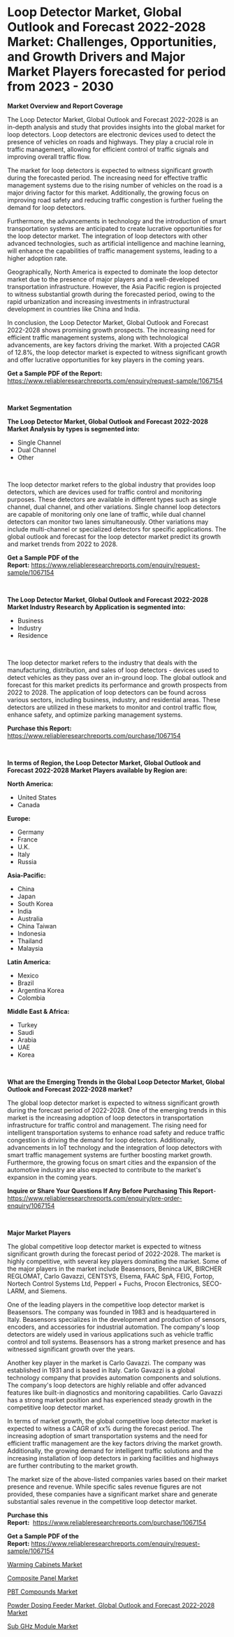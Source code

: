 <p><h1>Loop Detector Market, Global Outlook and Forecast 2022-2028 Market: Challenges, Opportunities, and Growth Drivers and Major Market Players forecasted for period from 2023 - 2030</h1></p><p><strong>Market Overview and Report Coverage</strong></p>
<p><p>The Loop Detector Market, Global Outlook and Forecast 2022-2028 is an in-depth analysis and study that provides insights into the global market for loop detectors. Loop detectors are electronic devices used to detect the presence of vehicles on roads and highways. They play a crucial role in traffic management, allowing for efficient control of traffic signals and improving overall traffic flow.</p><p>The market for loop detectors is expected to witness significant growth during the forecasted period. The increasing need for effective traffic management systems due to the rising number of vehicles on the road is a major driving factor for this market. Additionally, the growing focus on improving road safety and reducing traffic congestion is further fueling the demand for loop detectors.</p><p>Furthermore, the advancements in technology and the introduction of smart transportation systems are anticipated to create lucrative opportunities for the loop detector market. The integration of loop detectors with other advanced technologies, such as artificial intelligence and machine learning, will enhance the capabilities of traffic management systems, leading to a higher adoption rate.</p><p>Geographically, North America is expected to dominate the loop detector market due to the presence of major players and a well-developed transportation infrastructure. However, the Asia Pacific region is projected to witness substantial growth during the forecasted period, owing to the rapid urbanization and increasing investments in infrastructural development in countries like China and India.</p><p>In conclusion, the Loop Detector Market, Global Outlook and Forecast 2022-2028 shows promising growth prospects. The increasing need for efficient traffic management systems, along with technological advancements, are key factors driving the market. With a projected CAGR of 12.8%, the loop detector market is expected to witness significant growth and offer lucrative opportunities for key players in the coming years.</p></p>
<p><strong>Get a Sample PDF of the Report:</strong> <a href="https://www.reliableresearchreports.com/enquiry/request-sample/1067154">https://www.reliableresearchreports.com/enquiry/request-sample/1067154</a></p>
<p>&nbsp;</p>
<p><strong>Market Segmentation</strong></p>
<p><strong>The Loop Detector Market, Global Outlook and Forecast 2022-2028 Market Analysis by types is segmented into:</strong></p>
<p><ul><li>Single Channel</li><li>Dual Channel</li><li>Other</li></ul></p>
<p>&nbsp;</p>
<p><p>The loop detector market refers to the global industry that provides loop detectors, which are devices used for traffic control and monitoring purposes. These detectors are available in different types such as single channel, dual channel, and other variations. Single channel loop detectors are capable of monitoring only one lane of traffic, while dual channel detectors can monitor two lanes simultaneously. Other variations may include multi-channel or specialized detectors for specific applications. The global outlook and forecast for the loop detector market predict its growth and market trends from 2022 to 2028.</p></p>
<p><strong>Get a Sample PDF of the Report:</strong>&nbsp;<a href="https://www.reliableresearchreports.com/enquiry/request-sample/1067154">https://www.reliableresearchreports.com/enquiry/request-sample/1067154</a></p>
<p>&nbsp;</p>
<p><strong>The Loop Detector Market, Global Outlook and Forecast 2022-2028 Market Industry Research by Application is segmented into:</strong></p>
<p><ul><li>Business</li><li>Industry</li><li>Residence</li></ul></p>
<p>&nbsp;</p>
<p><p>The loop detector market refers to the industry that deals with the manufacturing, distribution, and sales of loop detectors - devices used to detect vehicles as they pass over an in-ground loop. The global outlook and forecast for this market predicts its performance and growth prospects from 2022 to 2028. The application of loop detectors can be found across various sectors, including business, industry, and residential areas. These detectors are utilized in these markets to monitor and control traffic flow, enhance safety, and optimize parking management systems.</p></p>
<p><strong>Purchase this Report:</strong>&nbsp; <a href="https://www.reliableresearchreports.com/purchase/1067154">https://www.reliableresearchreports.com/purchase/1067154</a></p>
<p>&nbsp;</p>
<p><strong>In terms of Region, the Loop Detector Market, Global Outlook and Forecast 2022-2028 Market Players available by Region are:</strong></p>
<p>
    <p> <strong> North America: </strong>
        <ul>
            <li>United States</li>
            <li>Canada</li>
        </ul>
        </p> 
    <p> <strong> Europe: </strong>
        <ul>
            <li>Germany</li>
            <li>France</li>
            <li>U.K.</li>
            <li>Italy</li>
            <li>Russia</li>
        </ul>
        </p> 
    <p> <strong> Asia-Pacific: </strong>
        <ul>
            <li>China</li>
            <li>Japan</li>
            <li>South Korea</li>
            <li>India</li>
            <li>Australia</li>
            <li>China Taiwan</li>
            <li>Indonesia</li>
            <li>Thailand</li>
            <li>Malaysia</li>
        </ul>
        </p> 
    <p> <strong> Latin America: </strong>
        <ul>
            <li>Mexico</li>
            <li>Brazil</li>
            <li>Argentina Korea</li>
            <li>Colombia</li>
        </ul>
        </p> 
    <p> <strong> Middle East & Africa: </strong>
        <ul>
            <li>Turkey</li>
            <li>Saudi</li>
            <li>Arabia</li>
            <li>UAE</li>
            <li>Korea</li>
        </ul>
    </p>
    </p>
<p>&nbsp;</p>
<p><strong>What are the Emerging Trends in the Global Loop Detector Market, Global Outlook and Forecast 2022-2028 market?</strong></p>
<p><p>The global loop detector market is expected to witness significant growth during the forecast period of 2022-2028. One of the emerging trends in this market is the increasing adoption of loop detectors in transportation infrastructure for traffic control and management. The rising need for intelligent transportation systems to enhance road safety and reduce traffic congestion is driving the demand for loop detectors. Additionally, advancements in IoT technology and the integration of loop detectors with smart traffic management systems are further boosting market growth. Furthermore, the growing focus on smart cities and the expansion of the automotive industry are also expected to contribute to the market's expansion in the coming years.</p></p>
<p><strong>Inquire or Share Your Questions If Any Before Purchasing This Report</strong>- <a href="https://www.reliableresearchreports.com/enquiry/pre-order-enquiry/1067154">https://www.reliableresearchreports.com/enquiry/pre-order-enquiry/1067154</a></p>
<p>&nbsp;</p>
<p><strong>Major Market Players</strong></p>
<p><p>The global competitive loop detector market is expected to witness significant growth during the forecast period of 2022-2028. The market is highly competitive, with several key players dominating the market. Some of the major players in the market include Beasensors, Beninca UK, BIRCHER REGLOMAT, Carlo Gavazzi, CENTSYS, Elsema, FAAC SpA, FEIG, Fortop, Nortech Control Systems Ltd, Pepperl + Fuchs, Procon Electronics, SECO-LARM, and Siemens.</p><p>One of the leading players in the competitive loop detector market is Beasensors. The company was founded in 1983 and is headquartered in Italy. Beasensors specializes in the development and production of sensors, encoders, and accessories for industrial automation. The company's loop detectors are widely used in various applications such as vehicle traffic control and toll systems. Beasensors has a strong market presence and has witnessed significant growth over the years.</p><p>Another key player in the market is Carlo Gavazzi. The company was established in 1931 and is based in Italy. Carlo Gavazzi is a global technology company that provides automation components and solutions. The company's loop detectors are highly reliable and offer advanced features like built-in diagnostics and monitoring capabilities. Carlo Gavazzi has a strong market position and has experienced steady growth in the competitive loop detector market.</p><p>In terms of market growth, the global competitive loop detector market is expected to witness a CAGR of xx% during the forecast period. The increasing adoption of smart transportation systems and the need for efficient traffic management are the key factors driving the market growth. Additionally, the growing demand for intelligent traffic solutions and the increasing installation of loop detectors in parking facilities and highways are further contributing to the market growth.</p><p>The market size of the above-listed companies varies based on their market presence and revenue. While specific sales revenue figures are not provided, these companies have a significant market share and generate substantial sales revenue in the competitive loop detector market.</p></p>
<p><strong>Purchase this Report:</strong>&nbsp;&nbsp;<a href="https://www.reliableresearchreports.com/purchase/1067154">https://www.reliableresearchreports.com/purchase/1067154</a></p>
<p></p>
<p><strong>Get a Sample PDF of the Report:</strong>&nbsp;<a href="https://www.reliableresearchreports.com/enquiry/request-sample/1067154">https://www.reliableresearchreports.com/enquiry/request-sample/1067154</a></p>
<p><p><a href="https://medium.com/@ollierippin/warming-cabinets-market-size-growth-forecast-2023-2030-ac431672a42b">Warming Cabinets Market</a></p><p><a href="https://www.linkedin.com/pulse/composite-panel-market-size-share-amp-trends-analysis-miwge/">Composite Panel Market</a></p><p><a href="https://www.linkedin.com/pulse/pbt-compounds-market-research-report-provides-thorough-ri0ke/">PBT Compounds Market</a></p><p><a href="https://github.com/GroverBarry/Market-Research-Report-List-1/blob/main/powder-dosing-feeder-market-global-outlook-and-forecast-2022-2028-market.md">Powder Dosing Feeder Market, Global Outlook and Forecast 2022-2028 Market</a></p><p><a href="https://www.reportprime.com/sub-ghz-module-r5053">Sub GHz Module Market</a></p></p>